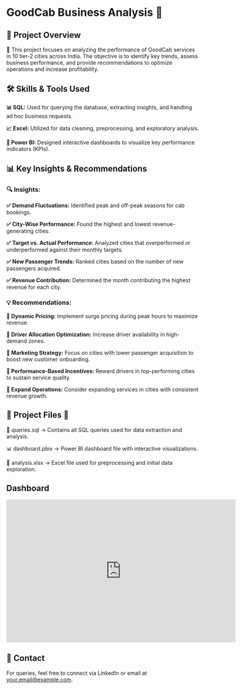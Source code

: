 # GoodCab Business Analysis 🚖



## 📌 Project Overview

🚀 This project focuses on analyzing the performance of GoodCab services in 10 tier-2 cities across India. The objective is to identify key trends, assess business performance, and provide recommendations to optimize operations and increase profitability.

## 🛠️ Skills & Tools Used

**📊 SQL:** Used for querying the database, extracting insights, and handling ad hoc business requests.

**📈 Excel:** Utilized for data cleaning, preprocessing, and exploratory analysis.

**📌 Power BI:** Designed interactive dashboards to visualize key performance indicators (KPIs).

## 📊 Key Insights & Recommendations

### 🔍 Insights:

**✅ Demand Fluctuations:** Identified peak and off-peak seasons for cab bookings.

**✅ City-Wise Performance:** Found the highest and lowest revenue-generating cities.

**✅ Target vs. Actual Performance:** Analyzed cities that overperformed or underperformed against their monthly targets.

**✅ New Passenger Trends:** Ranked cities based on the number of new passengers acquired.

**✅ Revenue Contribution:** Determined the month contributing the highest revenue for each city.

### 💡 Recommendations:

**📌 Dynamic Pricing:** Implement surge pricing during peak hours to maximize revenue.

**📌 Driver Allocation Optimization:** Increase driver availability in high-demand zones.

**📌 Marketing Strategy:** Focus on cities with lower passenger acquisition to boost new customer onboarding.

**📌 Performance-Based Incentives:** Reward drivers in top-performing cities to sustain service quality.

**📌 Expand Operations:** Consider expanding services in cities with consistent revenue growth.

## 📂 Project Files 📁

📜 queries.sql → Contains all SQL queries used for data extraction and analysis.

📊 dashboard.pbix → Power BI dashboard file with interactive visualizations.

📄 analysis.xlsx → Excel file used for preprocessing and initial data exploration.

## Dashboard
<iframe title="Goodcabs SERVISES" width="600" height="373.5" src="https://app.powerbi.com/view?r=eyJrIjoiYWM3NTE0ODItZGYwNy00YWQwLWJiNDMtYjc3MjA4ODY5ODZmIiwidCI6ImM2ZTU0OWIzLTVmNDUtNDAzMi1hYWU5LWQ0MjQ0ZGM1YjJjNCJ9" frameborder="0" allowFullScreen="true"></iframe>


## 📢 Contact

For queries, feel free to connect via LinkedIn or email at your.email@example.com.
